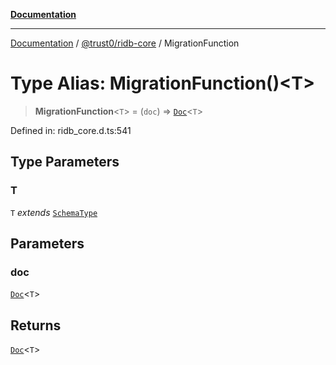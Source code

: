 [**Documentation**](../../../README.md)

***

[Documentation](../../../README.md) / [@trust0/ridb-core](../README.md) / MigrationFunction

# Type Alias: MigrationFunction()\<T\>

> **MigrationFunction**\<`T`\> = (`doc`) => [`Doc`](Doc.md)\<`T`\>

Defined in: ridb\_core.d.ts:541

## Type Parameters

### T

`T` *extends* [`SchemaType`](SchemaType.md)

## Parameters

### doc

[`Doc`](Doc.md)\<`T`\>

## Returns

[`Doc`](Doc.md)\<`T`\>
